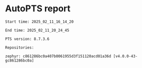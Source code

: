 # AutoPTS report

    Start time: 2025_02_11_16_14_20

    End time: 2025_02_11_20_24_45

    PTS version: 8.7.3.6

    Repositories:

	zephyr: c861286bc0a407b0061955d3f151120acd01a36d [v4.0.0-43-gc861286bc0a]
